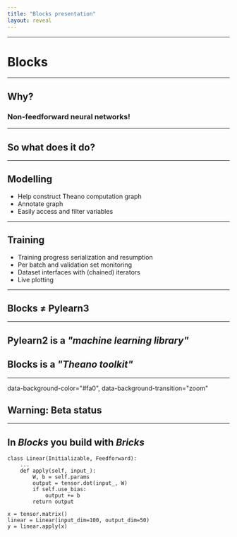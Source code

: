 ```yaml
---
title: "Blocks presentation"
layout: reveal
---
```


---

# Blocks

---

## Why?

### Non-feedforward neural networks!

---

## So what does it do?

---

## Modelling

* Help construct Theano computation graph
* Annotate graph
* Easily access and filter variables

---

## Training

* Training progress serialization and resumption
* Per batch and validation set monitoring
* Dataset interfaces with (chained) iterators
* Live plotting

---

## Blocks ≠ Pylearn3

---

## Pylearn2 is a *"machine learning library"*

## Blocks is a *"Theano toolkit"*

---
data-background-color="#fa0", data-background-transition="zoom"

## <i class="fa fa-exclamation-triangle fa-5x"></i>

## Warning: Beta status

---

## In *Blocks* you build with *Bricks*

~~~
class Linear(Initializable, Feedforward):
    ...
    def apply(self, input_):
        W, b = self.params
        output = tensor.dot(input_, W)
        if self.use_bias:
            output += b
        return output

x = tensor.matrix()
linear = Linear(input_dim=100, output_dim=50)
y = linear.apply(x)
~~~
